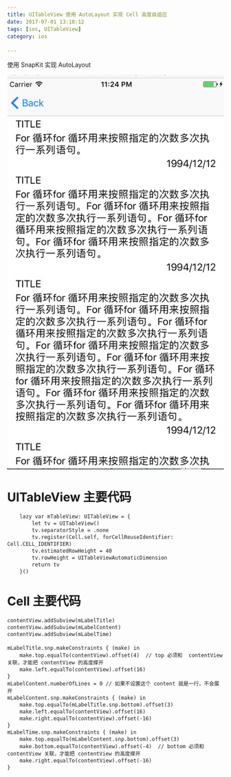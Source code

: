 ```yaml
---
title: UITableView 使用 AutoLayout 实现 Cell 高度自适应
date: 2017-07-01 13:18:12
tags: [ios, UITableView]
category: ios

---
```


使用 SnapKit 实现 AutoLayout

![效果图](https://raw.githubusercontent.com/fangmd/markdownphoto/master/src/ios/UITableViewAutoHeight.png)

# UITableView 主要代码

```
    lazy var mTableView: UITableView = {
        let tv = UITableView()
        tv.separatorStyle = .none
        tv.register(Cell.self, forCellReuseIdentifier: Cell.CELL_IDENTIFIER)
        tv.estimatedRowHeight = 40
        tv.rowHeight = UITableViewAutomaticDimension
        return tv
    }()
```


<!--more-->

# Cell 主要代码

```
contentView.addSubview(mLabelTitle)
contentView.addSubview(mLabelContent)
contentView.addSubview(mLabelTime)

mLabelTitle.snp.makeConstraints { (make) in
    make.top.equalTo(contentView).offset(4)  // top 必须和  contentView 关联，才能把 contentView 的高度撑开
    make.left.equalTo(contentView).offset(16)
}
mLabelContent.numberOfLines = 0 // 如果不设置这个 content 就是一行，不会展开
mLabelContent.snp.makeConstraints { (make) in
    make.top.equalTo(mLabelTitle.snp.bottom).offset(3)
    make.left.equalTo(contentView).offset(16)
    make.right.equalTo(contentView).offset(-16)
}
mLabelTime.snp.makeConstraints { (make) in
    make.top.equalTo(mLabelContent.snp.bottom).offset(3)
    make.bottom.equalTo(contentView).offset(-4)  // bottom 必须和 contentView 关联，才能把 contentView 的高度撑开
    make.right.equalTo(contentView).offset(-16)
}
```
